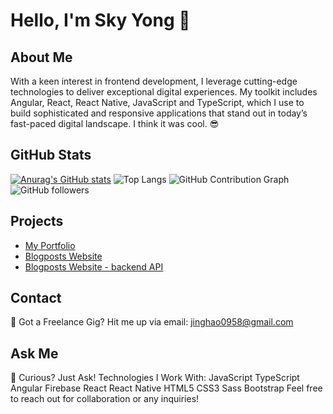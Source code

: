 # Hello, I'm Sky Yong 👋

## About Me

With a keen interest in frontend development, I leverage cutting-edge technologies to deliver exceptional digital experiences. My toolkit includes Angular, React, React Native, JavaScript and TypeScript, which I use to build sophisticated and responsive applications that stand out in today’s fast-paced digital landscape. I think it was cool. 😎

## GitHub Stats

[![Anurag's GitHub stats](https://github-readme-stats.vercel.app/api?username=jinghaoyong)](https://github.com/anuraghazra/github-readme-stats)
![Top Langs](https://github-readme-stats.vercel.app/api/top-langs/?username=jinghaoyong&layout=compact)
![GitHub Contribution Graph](https://activity-graph.herokuapp.com/graph?username=jinghaoyong&theme=react-dark)
![GitHub followers](https://img.shields.io/github/followers/jinghaoyong?style=social)

## Projects

- [My Portfolio](https://github.com/jinghaoyong/myportfolio)
- [Blogposts Website](https://github.com/jinghaoyong/codepulse)
- [Blogposts Website - backend API](https://github.com/jinghaoyong/codepulse_webapi_backend)

## Contact
💼 Got a Freelance Gig?
Hit me up via email: jinghao0958@gmail.com

## Ask Me
💬 Curious? Just Ask!
Technologies I Work With:
JavaScript
TypeScript
Angular
Firebase
React
React Native
HTML5
CSS3
Sass
Bootstrap
Feel free to reach out for collaboration or any inquiries!
